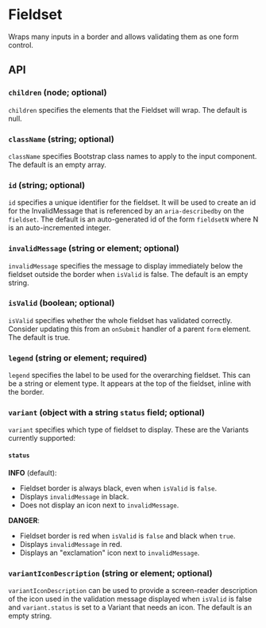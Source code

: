 # Fieldset

Wraps many inputs in a border and allows validating them as one form control.

## API

### `children` (node; optional)
`children` specifies the elements that the Fieldset will wrap. The default is null.

### `className` (string; optional)
`className` specifies Bootstrap class names to apply to the input component. The default is an empty array.

### `id` (string; optional)
`id` specifies a unique identifier for the fieldset.  It will be used to create an id for the InvalidMessage that is referenced by an `aria-describedby` on the `fieldset`. The default is an auto-generated id of the form `fieldsetN` where N is an auto-incremented integer.

### `invalidMessage` (string or element; optional)
`invalidMessage` specifies the message to display immediately below the fieldset outside the border when `isValid` is false. The default is an empty string.

### `isValid` (boolean; optional)
`isValid` specifies whether the whole fieldset has validated correctly. Consider updating this from an `onSubmit` handler of a parent `form` element. The default is true.

### `legend` (string or element; required)
`legend` specifies the label to be used for the overarching fieldset. This can be a string or element type. It appears at the top of the fieldset, inline with the border.

### `variant` (object with a string `status` field; optional)
`variant` specifies which type of fieldset to display. These are the Variants currently supported:

#### `status`

**INFO** (default):
* Fieldset border is always black, even when `isValid` is `false`.
* Displays `invalidMessage` in black.
* Does not display an icon next to `invalidMessage`.

**DANGER**:
* Fieldset border is red when `isValid` is `false` and black when `true`.
* Displays `invalidMessage` in red.
* Displays an "exclamation" icon next to `invalidMessage`.

### `variantIconDescription` (string or element; optional)
`variantIconDescription` can be used to provide a screen-reader description of the icon used in the validation message displayed when `isValid` is false and `variant.status` is set to a Variant that needs an icon. The default is an empty string.
